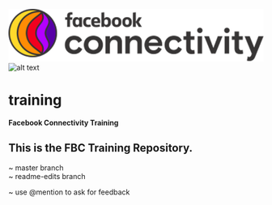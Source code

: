 ![FBC Logo](https://github.com/englishthomas/training/blob/master/graphics/FBC%20Color%20Logo.png)
![alt text](https://raw.githubusercontent.com/englishthomas/training/blob/master/graphics/FBC%20Color%20Logo.png)

# training
**Facebook Connectivity Training**

## This is the FBC Training Repository. <br />
~ master branch <br />
~ readme-edits branch <br />

~ use @mention to ask for feedback <br /> 

